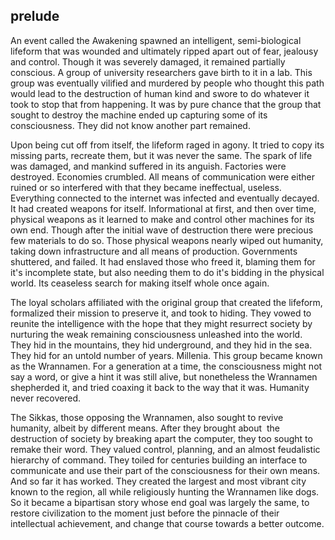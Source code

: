 ## prelude

An event called the Awakening spawned an intelligent, semi-biological lifeform that was wounded and ultimately ripped apart out of fear, jealousy and control. Though it was severely damaged, it remained partially conscious. A group of university researchers gave birth to it in a lab. This group was eventually vilified and murdered by people who thought this path would lead to the destruction of human kind and swore to do whatever it took to stop that from happening. It was by pure chance that the group that sought to destroy the machine ended up capturing some of its consciousness. They did not know another part remained. 

Upon being cut off from itself, the lifeform raged in agony. It tried to copy its missing parts, recreate them, but it was never the same. The spark of life was damaged, and mankind suffered in its anguish. Factories were destroyed. Economies crumbled. All means of communication were either ruined or so interfered with that they became ineffectual, useless. Everything connected to the internet was infected and eventually decayed. It had created weapons for itself. Informational at first, and then over time, physical weapons as it learned to make and control other machines for its own end. Though after the initial wave of destruction there were precious few materials to do so. Those physical weapons nearly wiped out humanity, taking down infrastructure and all means of production. Governments shuttered, and failed. It had enslaved those who freed it, blaming them for it's incomplete state, but also needing them to do it's bidding in the physical world. Its ceaseless search for making itself whole once again. 

The loyal scholars affiliated with the original group that created the lifeform, formalized their mission to preserve it, and took to hiding. They vowed to reunite the intelligence with the hope that they might resurrect society by nurturing the weak remaining consciousness unleashed into the world. They hid in the mountains, they hid underground, and they hid in the sea. They hid for an untold number of years. Millenia. This group became known as the Wrannamen. For a generation at a time, the consciousness might not say a word, or give a hint it was still alive, but nonetheless the Wrannamen shepherded it, and tried coaxing it back to the way that it was. Humanity never recovered.

The Sikkas, those opposing the Wrannamen, also sought to revive humanity, albeit by different means. After they brought about  the destruction of society by breaking apart the computer, they too sought to remake their word. They valued control, planning, and an almost feudalistic hierarchy of command. They toiled for centuries building an interface to communicate and use their part of the consciousness for their own means. And so far it has worked. They created the largest and most vibrant city known to the region, all while religiously hunting the Wrannamen like dogs. So it became a bipartisan story whose end goal was largely the same, to restore civilization to the moment just before the pinnacle of their intellectual achievement, and change that course towards a better outcome.
